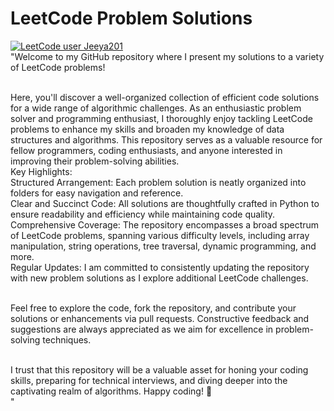 # LeetCode Problem Solutions <br/>
[![LeetCode user Jeeya201](https://img.shields.io/badge/dynamic/json?style=for-the-badge&labelColor=black&color=%23ffa116&label=Solved&query=solvedOverTotal&url=https%3A%2F%2Fbadge.xyli.tech/%2Fapi%2Fusers%2FJeeya201&logo=leetcode&logoColor=yellow)](https://leetcode.com/Jeeya201/) <br/>
"Welcome to my GitHub repository where I present my solutions to a variety of LeetCode problems! <br/><br/>

Here, you'll discover a well-organized collection of efficient code solutions for a wide range of algorithmic challenges. As an enthusiastic problem solver and programming enthusiast, I thoroughly enjoy tackling LeetCode problems to enhance my skills and broaden my knowledge of data structures and algorithms. This repository serves as a valuable resource for fellow programmers, coding enthusiasts, and anyone interested in improving their problem-solving abilities.<br/>
Key Highlights: <br/>
Structured Arrangement: Each problem solution is neatly organized into folders for easy navigation and reference.<br/>
Clear and Succinct Code: All solutions are thoughtfully crafted in Python to ensure readability and efficiency while maintaining code quality.<br/>
Comprehensive Coverage: The repository encompasses a broad spectrum of LeetCode problems, spanning various difficulty levels, including array manipulation, string operations, tree traversal, dynamic programming, and more.<br/>
Regular Updates: I am committed to consistently updating the repository with new problem solutions as I explore additional LeetCode challenges.<br/><br/>

Feel free to explore the code, fork the repository, and contribute your solutions or enhancements via pull requests. Constructive feedback and suggestions are always appreciated as we aim for excellence in problem-solving techniques.<br/><br/>

I trust that this repository will be a valuable asset for honing your coding skills, preparing for technical interviews, and diving deeper into the captivating realm of algorithms. Happy coding! 🚀<br/>"
